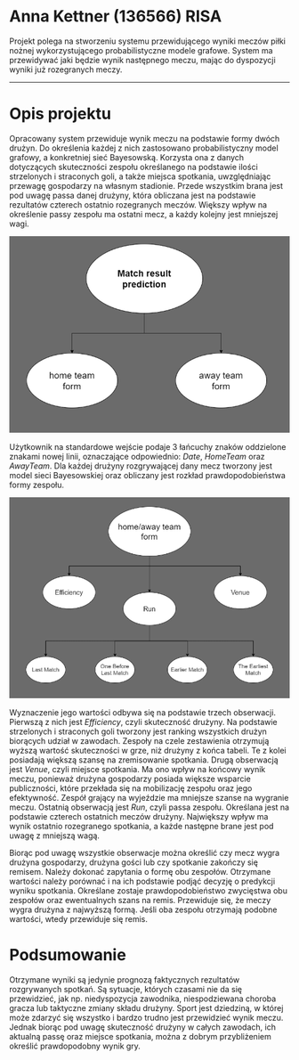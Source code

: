 # Anna Kettner (136566) RISA

Projekt polega na stworzeniu systemu przewidującego wyniki meczów piłki nożnej wykorzystującego probabilistyczne modele grafowe. System ma przewidywać jaki będzie wynik następnego meczu, mając do dyspozycji wyniki już rozegranych meczy.

---

# Opis projektu

Opracowany system przewiduje wynik meczu na podstawie formy dwóch drużyn. Do określenia każdej z nich zastosowano probabilistyczny model grafowy, a konkretniej sieć Bayesowską. Korzysta ona z danych dotyczących skuteczności zespołu określanego na podstawie ilości strzelonych i straconych goli, a także miejsca spotkania, uwzględniając przewagę gospodarzy na własnym stadionie. Przede wszystkim brana jest pod uwagę passa danej drużyny, która obliczana jest na podstawie rezultatów czterech ostatnio rozegranych meczów. Większy wpływ na określenie passy zespołu ma ostatni mecz, a każdy kolejny jest mniejszej wagi.

![Graph1](siwr.png)

Użytkownik na standardowe wejście podaje 3 łańcuchy znaków oddzielone znakami nowej linii, oznaczające odpowiednio: *Date*, *HomeTeam* oraz *AwayTeam*. Dla każdej drużyny rozgrywającej dany mecz tworzony jest model sieci Bayesowskiej oraz obliczany jest rozkład prawdopodobieństwa formy zespołu.

![Graph2](siwr_net.png)

Wyznaczenie jego wartości odbywa się na podstawie trzech obserwacji. Pierwszą z nich jest *Efficiency*, czyli skuteczność drużyny. Na podstawie strzelonych i straconych goli tworzony jest ranking wszystkich drużyn biorących udział w zawodach. Zespoły na czele zestawienia otrzymują wyższą wartość skuteczności w grze, niż drużyny z końca tabeli. Te z kolei posiadają większą szansę na zremisowanie spotkania. Drugą obserwacją jest *Venue*, czyli miejsce spotkania. Ma ono wpływ na końcowy wynik meczu, ponieważ drużyna gospodarzy posiada większe wsparcie publiczności, które przekłada się na mobilizację zespołu oraz jego efektywność. Zespół grający na wyjeździe ma mniejsze szanse na wygranie meczu. Ostatnią obserwacją jest *Run*, czyli passa zespołu. Określana jest na podstawie czterech ostatnich meczów drużyny. Największy wpływ ma wynik ostatnio rozegranego spotkania, a każde następne brane jest pod uwagę z mniejszą wagą. 

Biorąc pod uwagę wszystkie obserwacje można określić czy mecz wygra drużyna gospodarzy, drużyna gości lub czy spotkanie zakończy się remisem. Należy dokonać zapytania o formę obu zespołów. Otrzymane wartości należy porównać i na ich podstawie podjąć decyzję o predykcji wyniku spotkania. Określane zostaje prawdopodobieństwo zwycięstwa obu zespołów oraz ewentualnych szans na remis. Przewiduje się, że meczy wygra drużyna z najwyższą formą. Jeśli oba zespołu otrzymają podobne wartości, wtedy przewiduje się remis.


# Podsumowanie

Otrzymane wyniki są jedynie prognozą faktycznych rezultatów rozgrywanych spotkań. Są sytuacje, których czasami nie da się przewidzieć, jak np. niedyspozycja zawodnika, niespodziewana choroba gracza lub taktyczne zmiany składu drużyny. Sport jest dziedziną, w której może zdarzyć się wszystko i bardzo trudno jest przewidzieć wynik meczu. Jednak biorąc pod uwagę skuteczność drużyny w całych zawodach, ich aktualną passę oraz miejsce spotkania, można z dobrym przybliżeniem określić prawdopodobny wynik gry.
